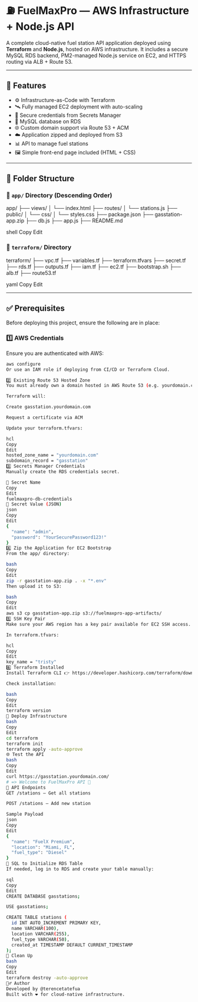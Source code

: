 # ⛽ FuelMaxPro — AWS Infrastructure + Node.js API

A complete cloud-native fuel station API application deployed using **Terraform** and **Node.js**, hosted on AWS infrastructure. It includes a secure MySQL RDS backend, PM2-managed Node.js service on EC2, and HTTPS routing via ALB + Route 53.

---

## 🌟 Features

- ⚙️ Infrastructure-as-Code with Terraform
- 🛰 Fully managed EC2 deployment with auto-scaling
- 🔐 Secure credentials from Secrets Manager
- 💾 MySQL database on RDS
- 🌐 Custom domain support via Route 53 + ACM
- ☁️ Application zipped and deployed from S3
- 📊 API to manage fuel stations
- 🖼 Simple front-end page included (HTML + CSS)

---

## 📁 Folder Structure

### 📁 `app/` Directory (Descending Order)

app/ ├── views/ │ └── index.html ├── routes/ │ └── stations.js ├── public/ │ └── css/ │ └── styles.css ├── package.json ├── gasstation-app.zip ├── db.js ├── app.js ├── README.md

shell
Copy
Edit

### 📁 `terraform/` Directory

terraform/ ├── vpc.tf ├── variables.tf ├── terraform.tfvars ├── secret.tf ├── rds.tf ├── outputs.tf ├── iam.tf ├── ec2.tf ├── bootstrap.sh ├── alb.tf ├── route53.tf

yaml
Copy
Edit

---

## ✅ Prerequisites

Before deploying this project, ensure the following are in place:

### 1️⃣ AWS Credentials

Ensure you are authenticated with AWS:

```bash
aws configure
Or use an IAM role if deploying from CI/CD or Terraform Cloud.

2️⃣ Existing Route 53 Hosted Zone
You must already own a domain hosted in AWS Route 53 (e.g. yourdomain.com).

Terraform will:

Create gasstation.yourdomain.com

Request a certificate via ACM

Update your terraform.tfvars:

hcl
Copy
Edit
hosted_zone_name = "yourdomain.com"
subdomain_record = "gasstation"
3️⃣ Secrets Manager Credentials
Manually create the RDS credentials secret.

🔐 Secret Name
Copy
Edit
fuelmaxpro-db-credentials
🔑 Secret Value (JSON)
json
Copy
Edit
{
  "name": "admin",
  "password": "YourSecurePassword123!"
}
4️⃣ Zip the Application for EC2 Bootstrap
From the app/ directory:

bash
Copy
Edit
zip -r gasstation-app.zip . -x "*.env"
Then upload it to S3:

bash
Copy
Edit
aws s3 cp gasstation-app.zip s3://fuelmaxpro-app-artifacts/
5️⃣ SSH Key Pair
Make sure your AWS region has a key pair available for EC2 SSH access.

In terraform.tfvars:

hcl
Copy
Edit
key_name = "tristy"
6️⃣ Terraform Installed
Install Terraform CLI 👉 https://developer.hashicorp.com/terraform/downloads

Check installation:

bash
Copy
Edit
terraform version
🚀 Deploy Infrastructure
bash
Copy
Edit
cd terraform
terraform init
terraform apply -auto-approve
🌐 Test the API
bash
Copy
Edit
curl https://gasstation.yourdomain.com/
# => Welcome to FuelMaxPro API 🚀
📄 API Endpoints
GET /stations — Get all stations

POST /stations — Add new station

Sample Payload
json
Copy
Edit
{
  "name": "FuelX Premium",
  "location": "Miami, FL",
  "fuel_type": "Diesel"
}
🧠 SQL to Initialize RDS Table
If needed, log in to RDS and create your table manually:

sql
Copy
Edit
CREATE DATABASE gasstations;

USE gasstations;

CREATE TABLE stations (
  id INT AUTO_INCREMENT PRIMARY KEY,
  name VARCHAR(100),
  location VARCHAR(255),
  fuel_type VARCHAR(50),
  created_at TIMESTAMP DEFAULT CURRENT_TIMESTAMP
);
🧹 Clean Up
bash
Copy
Edit
terraform destroy -auto-approve
👷‍♂️ Author
Developed by @terencetatefua
Built with ❤️ for cloud-native infrastructure.